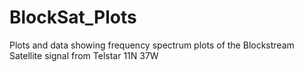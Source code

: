 # BlockSat_Plots
Plots and data showing frequency spectrum plots of the Blockstream Satellite signal from Telstar 11N 37W
